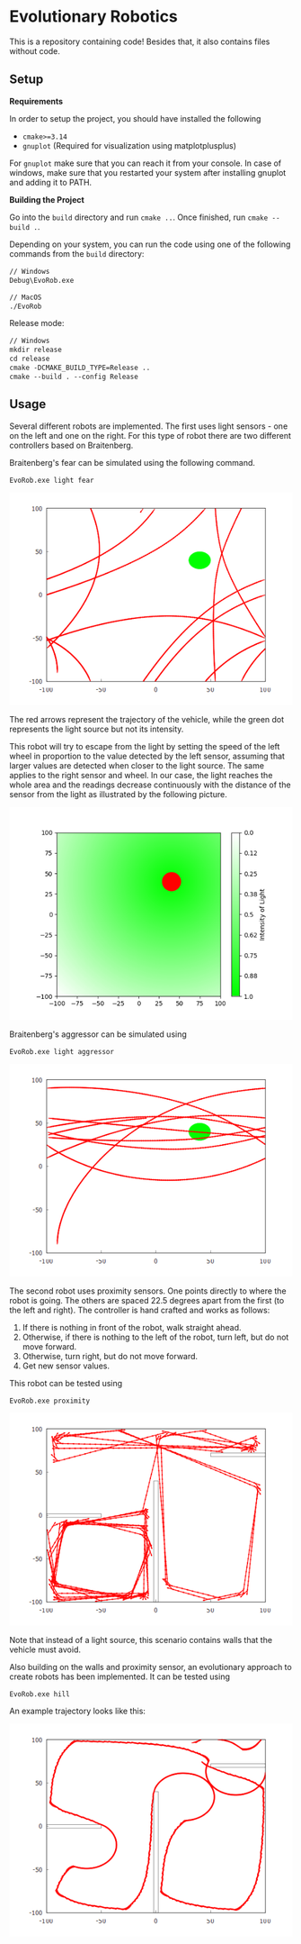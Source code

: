 # Evolutionary Robotics

This is a repository containing code! Besides that, it also contains files without code.

## Setup

**Requirements**

In order to setup the project, you should have installed the following
- `cmake>=3.14`
- `gnuplot` (Required for visualization using matplotplusplus)

For `gnuplot` make sure that you can reach it from your console. In case of windows, make sure that you restarted your system after installing gnuplot and adding it to PATH.


**Building the Project**

Go into the `build` directory and run `cmake ..`. Once finished, run `cmake --build .`.

Depending on your system, you can run the code using one of the following commands from the `build` directory:

```console
// Windows
Debug\EvoRob.exe
```

```console
// MacOS
./EvoRob
```

Release mode:
```console
// Windows
mkdir release
cd release
cmake -DCMAKE_BUILD_TYPE=Release ..
cmake --build . --config Release
```

## Usage

Several different robots are implemented. The first uses light sensors - one on the left and one on the right. For this type of robot there are two different controllers based on Braitenberg.

Braitenberg's fear can be simulated using the following command.

```console
EvoRob.exe light fear
```

![Braitenberg's Fear Trajectory](img/light_scenario_trajectory_fear.png "Braitenberg's Fear Trajectory")

The red arrows represent the trajectory of the vehicle, while the green dot represents the light source but not its intensity.

This robot will try to escape from the light by setting the speed of the left wheel in proportion to the value detected by the left sensor, assuming that larger values are detected when closer to the light source. The same applies to the right sensor and wheel. In our case, the light reaches the whole area and the readings decrease continuously with the distance of the sensor from the light as illustrated by the following picture.

![Light Intensity](img/light_intensity.png "Light Intensity")

Braitenberg's aggressor can be simulated using

```console
EvoRob.exe light aggressor
```

![Braitenberg's Aggressor Trajectory](img/light_scenario_trajectory_aggressor.png "Braitenberg's Aggressor Trajectory")

The second robot uses proximity sensors. One points directly to where the robot is going. The others are spaced 22.5 degrees apart from the first (to the left and right). The controller is hand crafted and works as follows:
1. If there is nothing in front of the robot, walk straight ahead.
1. Otherwise, if there is nothing to the left of the robot, turn left, but do not move forward.
1. Otherwise, turn right, but do not move forward.
1. Get new sensor values.

This robot can be tested using

```console
EvoRob.exe proximity
```

![Hand Crafted Proximity Controller Trajectory](img/proximity_scenario_trajectory.png "Hand Crafted Proximity Controller Trajectory")

Note that instead of a light source, this scenario contains walls that the vehicle must avoid.

Also building on the walls and proximity sensor, an evolutionary approach to create robots has been implemented. It can be tested using

```console
EvoRob.exe hill
```

An example trajectory looks like this:

![Hill Climber Proximity Controller Trajectory](img/hill_climber_trajectory_991.png "Hill Climber Proximity Controller Trajectory")